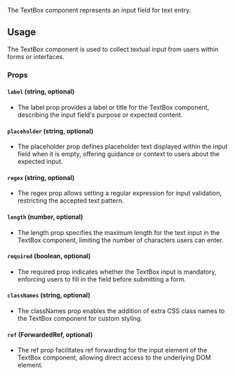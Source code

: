 The TextBox component represents an input field for text entry.

## Usage

The TextBox component is used to collect textual input from users within forms or interfaces.

### Props

#### `label` (string, optional)

* The label prop provides a label or title for the TextBox component, describing the input field's purpose or expected content.

#### `placeholder` (string, optional)

* The placeholder prop defines placeholder text displayed within the input field when it is empty, offering guidance or context to users about the expected input.

#### `regex` (string, optional)

* The regex prop allows setting a regular expression for input validation, restricting the accepted text pattern.

#### `length` (number, optional)

* The length prop specifies the maximum length for the text input in the TextBox component, limiting the number of characters users can enter.

#### `required` (boolean, optional)

* The required prop indicates whether the TextBox input is mandatory, enforcing users to fill in the field before submitting a form.

#### `classNames` (string, optional)

* The classNames prop enables the addition of extra CSS class names to the TextBox component for custom styling.

#### `ref` (ForwardedRef, optional)

* The ref prop facilitates ref forwarding for the input element of the TextBox component, allowing direct access to the underlying DOM element.